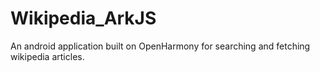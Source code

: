 # Wikipedia_ArkJS
An android application built on OpenHarmony for searching and fetching wikipedia articles.
